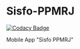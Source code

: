 # Sisfo-PPMRJ

[![Codacy Badge](https://api.codacy.com/project/badge/Grade/7269d542d53f4565a06a0ee9d90b0c39)](https://app.codacy.com/gh/Mauls165/Sisfo-PPMRJ?utm_source=github.com&utm_medium=referral&utm_content=Mauls165/Sisfo-PPMRJ&utm_campaign=Badge_Grade)

Mobile App "Sisfo PPMRJ"

